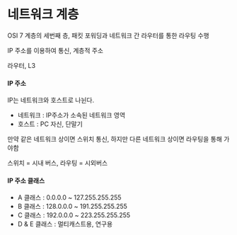 # 네트워크 계층

OSI 7 계층의 세번째 층, 패킷 포워딩과 네트워크 간 라우터를 통한 라우팅 수행

IP 주소를 이용하여 통신, 계층적 주소

라우터, L3

#### IP 주소

IP는 네트워크와 호스트로 나뉜다.

- 네트워크 : IP주소가 소속된 네트워크 영역
- 호스트 : PC 자신, 단말기

만약 같은 네트워크 상이면 스위치 통신, 하지만 다른 네트워크 상이면 라우팅을 통해 가야함

스위치 = 시내 버스, 라우팅 = 시외버스

#### IP 주소 클래스

- A 클래스 : 0.0.0.0 ~ 127.255.255.255
- B 클래스 : 128.0.0.0 ~ 191.255.255.255
- C 클래스 : 192.0.0.0 ~ 223.255.255.255
- D & E 클래스 : 멀티캐스트용, 연구용
